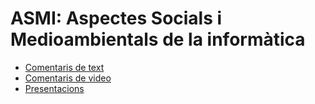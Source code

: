 # ASMI: Aspectes Socials i Medioambientals de la informàtica

- [Comentaris de text](Comentaris_de_text/)
- [Comentaris de video](Comentaris_de_video/)
- [Presentacions](Presentacions/)
